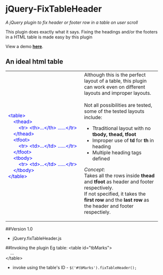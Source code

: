 # jQuery-FixTableHeader
_A jQuery plugin to fix header or footer row in a table on user scroll_

This plugin does exactly what it says. Fixing the headings and/or the footers in a HTML table is made easy by this plugin

View a demo **<a href='#'>here</a></h4>**.

## An ideal html table
<table><tr><td width="50%"><font color="blue">
&lt;table&gt;<br/>
&nbsp;&nbsp;&nbsp;&nbsp;&lt;thead&gt;<br/>
&nbsp;&nbsp;&nbsp;&nbsp;&nbsp;&nbsp;&nbsp;&nbsp;&lt;tr&gt;&nbsp;&lt;th&gt;...&lt;/th&gt;&nbsp;......&lt;/tr&gt;<br/>
&nbsp;&nbsp;&nbsp;&nbsp;&lt;/thead&gt;<br/>
&nbsp;&nbsp;&nbsp;&nbsp;&lt;tfoot&gt;<br/>
&nbsp;&nbsp;&nbsp;&nbsp;&nbsp;&nbsp;&nbsp;&nbsp;&lt;tr&gt;&nbsp;&lt;td&gt;...&lt;/td&gt;&nbsp;......&lt;/tr&gt;<br/>
&nbsp;&nbsp;&nbsp;&nbsp;&lt;/tfoot&gt;<br/>
&nbsp;&nbsp;&nbsp;&nbsp;&lt;tbody&gt;<br/>
&nbsp;&nbsp;&nbsp;&nbsp;&nbsp;&nbsp;&nbsp;&nbsp;&lt;tr&gt;&nbsp;&lt;td&gt;...&lt;/td&gt;&nbsp;......&lt;/tr&gt;<br/>
&nbsp;&nbsp;&nbsp;&nbsp;&lt;/tbody&gt;<br/>
&lt;/table&gt;</font>
</td><td width="50%" valign="top">
Although this is the perfect layout of a table, this plugin can work even on different layouts and improper layouts.
<br/><br/>Not all possibilities are tested, some of the tested layouts include:
<ul>
<li>Ttraditional layout with no <b>tbody, thead, tfoot</b></li>
<li>Improper use of <b>td</b> for <b>th</b> in heading</li>
<li>Multiple heading tags defined</li>
</ul>

<em>Concept</em>: <br/> Takes all the rows inside <b>thead</b> and <b>tfoot</b> as header and footer respectively.<br/>
If not specified, it takes the <b>first row</b> and the <b>last row</b> as the header and footer respectiely.
</td>
</tr>
</table>

##Version 1.0
* jQuery.fixTableHeader.js

##Invoking the plugin
Eg table:
&lt;table id="tbMarks"&gt;<br/>
&nbsp;&nbsp;&nbsp;&nbsp;...<br/>
&lt;/table&gt;<br/>

* invoke using the table's ID - `$('#tbMarks').fixTableHeader();`
